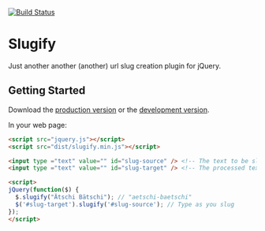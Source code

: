 [![Build Status](https://travis-ci.org/madflow/jquery-slugify.png?branch=master)](https://travis-ci.org/madflow/jquery-slugify)

# Slugify

Just another another (another) url slug creation plugin for jQuery.

## Getting Started

Download the [production version][min] or the [development version][max].

[min]: https://raw.github.com/madflow/jquery-slugify/master/dist/slugify.min.js
[max]: https://raw.github.com/madflow/jquery-slugify/master/dist/slugify.js

In your web page:

```html
<script src="jquery.js"></script>
<script src="dist/slugify.min.js"></script>

<input type ="text" value="" id="slug-source" /> <!-- The text to be slugged -->
<input type ="text" value="" id="slug-target" /> <!-- The processed text as slug -->

<script>
jQuery(function($) {
  $.slugify("Ätschi Bätschi"); // "aetschi-baetschi"
  $('#slug-target').slugify('#slug-source'); // Type as you slug
});
</script>
```
